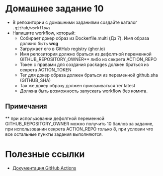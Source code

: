 # Домашнее задание 10

- В репозитории с домашними заданиями создайте каталог `.github/workflows`
- Напишите workflow, который:
  - Собирает докер образ из Dockerfile.multi (Дз 7). Имя образа должно быть **wcg**
  - Загружает его в GitHub registry (ghcr.io)
  - Имя репозитория должно браться из дефолтной переменной GITHUB_REPOSITORY_OWNER** либо из секрета ACTION_REPO
  - Токен с правами для создания packages должен браться из секрета ACTION_TOKEN
  - Тег для докер образа должен браться из переменной github.sha (GITHUB_SHA)
  - Так же докер образу должен присваиваться тег latest
  - Должна быть возможность запускать workflow без комита.

## Примечания
 ** при использовании дефолтной переменной GITHUB_REPOSITORY_OWNER можно получить 10 баллов за задание,
 при использовании секрета ACTION_REPO только 8, при условии что все остальные пункты задания выполняются.

# Полезные ссылки

- [Документация GitHub Actions](https://docs.github.com/en/actions/quickstart)
